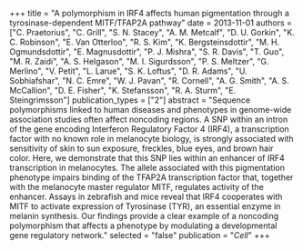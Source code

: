 +++
title = "A polymorphism in IRF4 affects human pigmentation through a tyrosinase-dependent MITF/TFAP2A pathway"
date = 2013-11-01
authors = ["C. Praetorius", "C. Grill", "S. N. Stacey", "A. M. Metcalf", "D. U. Gorkin", "K. C. Robinson", "E. Van Otterloo", "R. S. Kim", "K. Bergsteinsdottir", "M. H. Ogmundsdottir", "E. Magnusdottir", "P. J. Mishra", "S. R. Davis", "T. Guo", "M. R. Zaidi", "A. S. Helgason", "M. I. Sigurdsson", "P. S. Meltzer", "G. Merlino", "V. Petit", "L. Larue", "S. K. Loftus", "D. R. Adams", "U. Sobhiafshar", "N. C. Emre", "W. J. Pavan", "R. Cornell", "A. G. Smith", "A. S. McCallion", "D. E. Fisher", "K. Stefansson", "R. A. Sturm", "E. Steingrimsson"]
publication_types = ["2"]
abstract = "Sequence polymorphisms linked to human diseases and phenotypes in genome-wide association studies often affect noncoding regions. A SNP within an intron of the gene encoding Interferon Regulatory Factor 4 (IRF4), a transcription factor with no known role in melanocyte biology, is strongly associated with sensitivity of skin to sun exposure, freckles, blue eyes, and brown hair color. Here, we demonstrate that this SNP lies within an enhancer of IRF4 transcription in melanocytes. The allele associated with this pigmentation phenotype impairs binding of the TFAP2A transcription factor that, together with the melanocyte master regulator MITF, regulates activity of the enhancer. Assays in zebrafish and mice reveal that IRF4 cooperates with MITF to activate expression of Tyrosinase (TYR), an essential enzyme in melanin synthesis. Our findings provide a clear example of a noncoding polymorphism that affects a phenotype by modulating a developmental gene regulatory network."
selected = "false"
publication = "*Cell*"
+++

